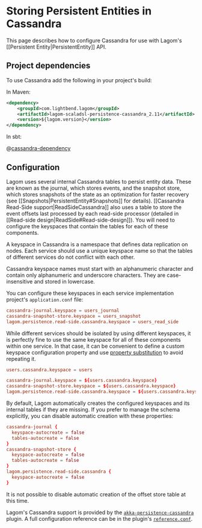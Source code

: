 # Storing Persistent Entities in Cassandra

This page describes how to configure Cassandra for use with Lagom's [[Persistent Entity|PersistentEntity]] API.

## Project dependencies

To use Cassandra add the following in your project's build:

In Maven:

```xml
<dependency>
    <groupId>com.lightbend.lagom</groupId>
    <artifactId>lagom-scaladsl-persistence-cassandra_2.11</artifactId>
    <version>${lagom.version}</version>
</dependency>
```

In sbt:

@[cassandra-dependency](code/build-cluster.sbt)

## Configuration

Lagom uses several internal Cassandra tables to persist entity data. These are known as the journal, which stores events, and the snapshot store, which stores snapshots of the state as an optimization for faster recovery (see [[Snapshots|PersistentEntity#Snapshots]] for details). [[Cassandra Read-Side support|ReadSideCassandra]] also uses a table to store the event offsets last processed by each read-side processor (detailed in [[Read-side design|ReadSide#Read-side-design]]). You will need to configure the keyspaces that contain the tables for each of these components.

A keyspace in Cassandra is a namespace that defines data replication on nodes. Each service should use a unique keyspace name so that the tables of different services do not conflict with each other.

Cassandra keyspace names must start with an alphanumeric character and contain only alphanumeric and underscore characters. They are case-insensitive and stored in lowercase.

You can configure these keyspaces in each service implementation project's `application.conf` file:

```conf
cassandra-journal.keyspace = users_journal
cassandra-snapshot-store.keyspace = users_snapshot
lagom.persistence.read-side.cassandra.keyspace = users_read_side
```

While different services should be isolated by using different keyspaces, it is perfectly fine to use the same keyspace for all of these components within one service. In that case, it can be convenient to define a custom keyspace configuration property and use [property substitution](https://github.com/typesafehub/config#factor-out-common-values) to avoid repeating it.

```conf
users.cassandra.keyspace = users

cassandra-journal.keyspace = ${users.cassandra.keyspace}
cassandra-snapshot-store.keyspace = ${users.cassandra.keyspace}
lagom.persistence.read-side.cassandra.keyspace = ${users.cassandra.keyspace}
```

By default, Lagom automatically creates the configured keyspaces and its internal tables if they are missing. If you prefer to manage the schema explicitly, you can disable automatic creation with these properties:

```conf
cassandra-journal {
  keyspace-autocreate = false
  tables-autocreate = false
}
cassandra-snapshot-store {
  keyspace-autocreate = false
  tables-autocreate = false
}
lagom.persistence.read-side.cassandra {
  keyspace-autocreate = false
}
```

It is not possible to disable automatic creation of the offset store table at this time.

Lagom's Cassandra support is provided by the [`akka-persistence-cassandra`](https://github.com/akka/akka-persistence-cassandra) plugin. A full configuration reference can be in the plugin's [`reference.conf`](https://github.com/akka/akka-persistence-cassandra/blob/v0.20/src/main/resources/reference.conf).
